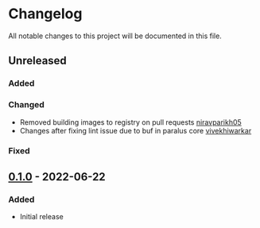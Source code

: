 # Changelog

All notable changes to this project will be documented in this file.

## Unreleased
### Added
### Changed
- Removed building images to registry on pull requests [niravparikh05](https://github.com/niravparikh05)
- Changes after fixing lint issue due to buf in paralus core [vivekhiwarkar](https://github.com/vivekhiwarkar)
### Fixed

## [0.1.0] - 2022-06-22
### Added
- Initial release

[Unreleased]: https://github.com/paralus/prompt/compare/v0.1.0...HEAD
[0.1.0]: https://github.com/paralus/prompt/releases/tag/v0.1.0
